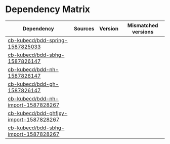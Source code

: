 # Dependency Matrix

Dependency | Sources | Version | Mismatched versions
---------- | ------- | ------- | -------------------
[cb-kubecd/bdd-spring-1587825033](https://github.com/cb-kubecd/bdd-spring-1587825033.git) |  | []() | 
[cb-kubecd/bdd-sbhg-1587826147](https://github.com/cb-kubecd/bdd-sbhg-1587826147.git) |  | []() | 
[cb-kubecd/bdd-nh-1587826147](https://github.com/cb-kubecd/bdd-nh-1587826147.git) |  | []() | 
[cb-kubecd/bdd-gh-1587826147](https://github.com/cb-kubecd/bdd-gh-1587826147.git) |  | []() | 
[cb-kubecd/bdd-nh-import-1587828267](https://github.com/cb-kubecd/bdd-nh-import-1587828267.git) |  | []() | 
[cb-kubecd/bdd-ghfjxy-import-1587828267](https://github.com/cb-kubecd/bdd-ghfjxy-import-1587828267.git) |  | []() | 
[cb-kubecd/bdd-sbhg-import-1587828267](https://github.com/cb-kubecd/bdd-sbhg-import-1587828267.git) |  | []() | 
